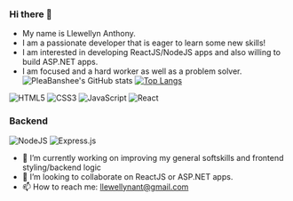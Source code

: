 ### Hi there 👋

- My name is Llewellyn Anthony.
- I am a passionate developer that is eager to learn some new skills!
- I am interested in developing ReactJS/NodeJS apps and also willing to build ASP.NET apps.
- I am focused and a hard worker as well as a problem solver.
![PleaBanshee's GitHub stats](https://github-readme-stats.vercel.app/api?username=PleaBanshee&show_icons=true)
[![Top Langs](https://github-readme-stats.vercel.app/api/top-langs/?username=PleaBanshee&layout=compact)](https://github.com/PleaBanshee/github-readme-stats)
<div>
  <img  alt="HTML5" src="https://img.shields.io/badge/html5-%23E34F26.svg?style=for-the-badge&logo=html5&logoColor=white"/>
  <img  alt="CSS3" src="https://img.shields.io/badge/css3-%231572B6.svg?style=for-the-badge&logo=css3&logoColor=white"/>
  <img  alt="JavaScript" src="https://img.shields.io/badge/javascript-%23323330.svg?style=for-the-badge&logo=javascript&logoColor=%23F7DF1E"/>
  <img  alt="React" src="https://img.shields.io/badge/react-%2320232a.svg?style=for-the-badge&logo=react&logoColor=%2361DAFB"/>
</div>

### Backend
<div>
  <img  alt="NodeJS" src="https://img.shields.io/badge/node.js-%2343853D.svg?style=for-the-badge&logo=node-dot-js&logoColor=white"/>
  <img  alt="Express.js" src="https://img.shields.io/badge/express.js-%23404d59.svg?style=for-the-badge&logo=express&logoColor=%2361DAFB"/>
</div>

- 🔭 I’m currently working on improving my general softskills and frontend styling/backend logic
- 👯 I’m looking to collaborate on ReactJS or ASP.NET apps. 
- 📫 How to reach me: llewellynant@gmail.com
